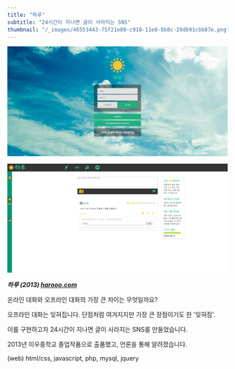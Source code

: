 ```yaml
---
title: "하루"
subtitle: "24시간이 지나면 글이 사라지는 SNS"
thumbnail: "/_images/46553443-75f21e80-c918-11e8-8b8c-20db91cbb87e.png"
---
```


![](/_images/9950C1455B214D5B27.png)

![](/_images/46553442-75598800-c918-11e8-859b-35d70b56d9de.png)

_**하루 (2013) [harooo.com](https://harooo.com/harooo/)**_

온라인 대화와 오프라인 대화의 가장 큰 차이는 무엇일까요?

오프라인 대화는 잊혀집니다. 단점처럼 여겨지지만 가장 큰 장점이기도 한 '잊혀짐'.

이를 구현하고자 24시간이 지나면 글이 사라지는 SNS를 만들었습니다.

2013년 이우중학교 졸업작품으로 출품했고, 언론을 통해 알려졌습니다.

(web) html/css, javascript, php, mysql, jquery
